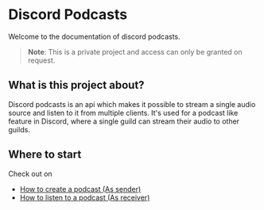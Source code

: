 # Discord Podcasts

Welcome to the documentation of discord podcasts.

> **Note**: This is a private project and access can only be granted on request.

## What is this project about?

Discord podcasts is an api which makes it possible to stream a single audio source and listen to it from multiple clients.
It's used for a podcast like feature in Discord, where a single guild can stream their audio to other guilds.

## Where to start
Check out on
* [How to create a podcast (As sender)](/how-to/create-podcast.md)
* [How to listen to a podcast (As receiver)](/how-to/listen-podcast.md)